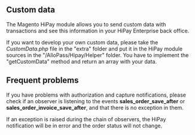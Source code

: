 ## Custom data

The Magento HiPay module allows you to send custom data with transactions and see this information in your HiPay Enterprise back office.

If you want to develop your own custom data, please take the *CustomData.php* file in the "extra" folder and put it in the HiPay module sources in the "/AlloPass/Hipay/Helper" folder.
You have to implement the "getCustomData" method and return an array with your data.

## Frequent problems

If you have problems with authorization and capture notifications, please check if an observer is listening to the events **sales_order_save_after** or **sales_order_invoice_save_after**, and that there is no exception in them.

If an exception is raised during the chain of observers, the HiPay notification will be in error and the order status will not change.
